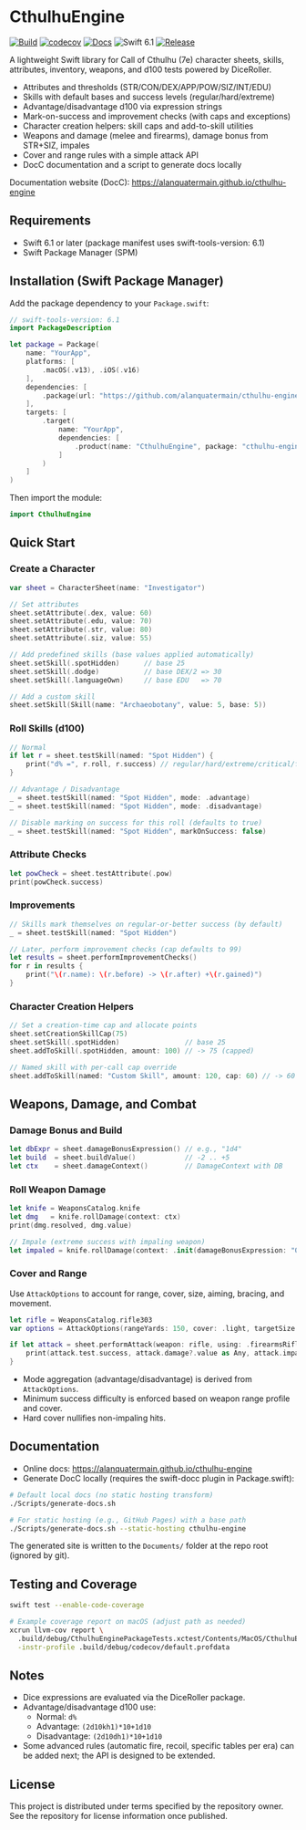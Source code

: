 # CthulhuEngine

[![Build](https://img.shields.io/github/actions/workflow/status/alanquatermain/cthulhu-engine/swift.yml?branch=main&logo=github&label=CI)](https://github.com/alanquatermain/cthulhu-engine/actions/workflows/swift.yml)
[![codecov](https://codecov.io/gh/alanquatermain/cthulhu-engine/branch/main/graph/badge.svg)](https://codecov.io/gh/alanquatermain/cthulhu-engine)
[![Docs](https://img.shields.io/badge/docs-DocC-blue?logo=swift)](https://alanquatermain.github.io/cthulhu-engine/documentation/cthulhuengine/)
![Swift 6.1](https://img.shields.io/badge/Swift-6.1-orange?logo=swift)
[![Release](https://img.shields.io/github/v/release/alanquatermain/cthulhu-engine?include_prereleases)](https://github.com/alanquatermain/cthulhu-engine/releases)

A lightweight Swift library for Call of Cthulhu (7e) character sheets, skills, attributes, inventory, weapons, and d100 tests powered by DiceRoller.

- Attributes and thresholds (STR/CON/DEX/APP/POW/SIZ/INT/EDU)
- Skills with default bases and success levels (regular/hard/extreme)
- Advantage/disadvantage d100 via expression strings
- Mark-on-success and improvement checks (with caps and exceptions)
- Character creation helpers: skill caps and add-to-skill utilities
- Weapons and damage (melee and firearms), damage bonus from STR+SIZ, impales
- Cover and range rules with a simple attack API
- DocC documentation and a script to generate docs locally

Documentation website (DocC): https://alanquatermain.github.io/cthulhu-engine

## Requirements

- Swift 6.1 or later (package manifest uses swift-tools-version: 6.1)
- Swift Package Manager (SPM)

## Installation (Swift Package Manager)

Add the package dependency to your `Package.swift`:

```swift
// swift-tools-version: 6.1
import PackageDescription

let package = Package(
    name: "YourApp",
    platforms: [
        .macOS(.v13), .iOS(.v16)
    ],
    dependencies: [
        .package(url: "https://github.com/alanquatermain/cthulhu-engine.git", from: "0.1.0")
    ],
    targets: [
        .target(
            name: "YourApp",
            dependencies: [
                .product(name: "CthulhuEngine", package: "cthulhu-engine")
            ]
        )
    ]
)
```

Then import the module:

```swift
import CthulhuEngine
```

## Quick Start

### Create a Character

```swift
var sheet = CharacterSheet(name: "Investigator")

// Set attributes
sheet.setAttribute(.dex, value: 60)
sheet.setAttribute(.edu, value: 70)
sheet.setAttribute(.str, value: 80)
sheet.setAttribute(.siz, value: 55)

// Add predefined skills (base values applied automatically)
sheet.setSkill(.spotHidden)      // base 25
sheet.setSkill(.dodge)           // base DEX/2 => 30
sheet.setSkill(.languageOwn)     // base EDU   => 70

// Add a custom skill
sheet.setSkill(Skill(name: "Archaeobotany", value: 5, base: 5))
```

### Roll Skills (d100)

```swift
// Normal
if let r = sheet.testSkill(named: "Spot Hidden") {
    print("d% =", r.roll, r.success) // regular/hard/extreme/critical/failure/fumble
}

// Advantage / Disadvantage
_ = sheet.testSkill(named: "Spot Hidden", mode: .advantage)
_ = sheet.testSkill(named: "Spot Hidden", mode: .disadvantage)

// Disable marking on success for this roll (defaults to true)
_ = sheet.testSkill(named: "Spot Hidden", markOnSuccess: false)
```

### Attribute Checks

```swift
let powCheck = sheet.testAttribute(.pow)
print(powCheck.success)
```

### Improvements

```swift
// Skills mark themselves on regular-or-better success (by default)
_ = sheet.testSkill(named: "Spot Hidden")

// Later, perform improvement checks (cap defaults to 99)
let results = sheet.performImprovementChecks()
for r in results {
    print("\(r.name): \(r.before) -> \(r.after) +\(r.gained)")
}
```

### Character Creation Helpers

```swift
// Set a creation-time cap and allocate points
sheet.setCreationSkillCap(75)
sheet.setSkill(.spotHidden)                // base 25
sheet.addToSkill(.spotHidden, amount: 100) // -> 75 (capped)

// Named skill with per-call cap override
sheet.addToSkill(named: "Custom Skill", amount: 120, cap: 60) // -> 60
```

## Weapons, Damage, and Combat

### Damage Bonus and Build

```swift
let dbExpr = sheet.damageBonusExpression() // e.g., "1d4"
let build  = sheet.buildValue()            // -2 .. +5
let ctx    = sheet.damageContext()         // DamageContext with DB
```

### Roll Weapon Damage

```swift
let knife = WeaponsCatalog.knife
let dmg   = knife.rollDamage(context: ctx)
print(dmg.resolved, dmg.value)

// Impale (extreme success with impaling weapon)
let impaled = knife.rollDamage(context: .init(damageBonusExpression: "0"), impale: true)
```

### Cover and Range

Use `AttackOptions` to account for range, cover, size, aiming, bracing, and movement.

```swift
let rifle = WeaponsCatalog.rifle303
var options = AttackOptions(rangeYards: 150, cover: .light, targetSize: .normal, aimed: true)

if let attack = sheet.performAttack(weapon: rifle, using: .firearmsRifleShotgun, options: options) {
    print(attack.test.success, attack.damage?.value as Any, attack.impaled)
}
```

- Mode aggregation (advantage/disadvantage) is derived from `AttackOptions`.
- Minimum success difficulty is enforced based on weapon range profile and cover.
- Hard cover nullifies non-impaling hits.

## Documentation

- Online docs: https://alanquatermain.github.io/cthulhu-engine
- Generate DocC locally (requires the swift-docc plugin in Package.swift):

```bash
# Default local docs (no static hosting transform)
./Scripts/generate-docs.sh

# For static hosting (e.g., GitHub Pages) with a base path
./Scripts/generate-docs.sh --static-hosting cthulhu-engine
```

The generated site is written to the `Documents/` folder at the repo root (ignored by git).

## Testing and Coverage

```bash
swift test --enable-code-coverage

# Example coverage report on macOS (adjust path as needed)
xcrun llvm-cov report \
  .build/debug/CthulhuEnginePackageTests.xctest/Contents/MacOS/CthulhuEnginePackageTests \
  -instr-profile .build/debug/codecov/default.profdata
```

## Notes

- Dice expressions are evaluated via the DiceRoller package.
- Advantage/disadvantage d100 use:
  - Normal: `d%`
  - Advantage: `(2d10kh1)*10+1d10`
  - Disadvantage: `(2d10dh1)*10+1d10`
- Some advanced rules (automatic fire, recoil, specific tables per era) can be added next; the API is designed to be extended.

## License

This project is distributed under terms specified by the repository owner. See the repository for license information once published.
